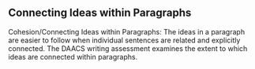 ## Connecting Ideas within Paragraphs

Cohesion/Connecting Ideas within Paragraphs: The ideas in a paragraph are easier to follow when individual sentences are related and explicitly connected. The DAACS writing assessment examines the extent to which ideas are connected within paragraphs.
